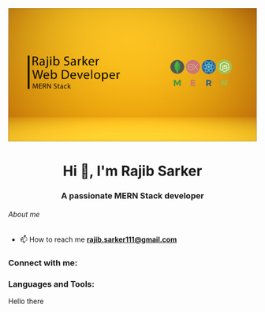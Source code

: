 <img src="/src/asssets/banner.png">
<h1 align="center">Hi 👋, I'm Rajib Sarker</h1>
<h3 align="center">A passionate MERN Stack developer</h3>

###### About me

- 📫 How to reach me **rajib.sarker111@gmail.com**

<h3 align="left">Connect with me:</h3>
<p align="left">
</p>

<h3 align="left">Languages and Tools:</h3>
<div style="display: grid, border: 2px solid red, border-radius: 15px">
<p>Hello there</p>
</div>